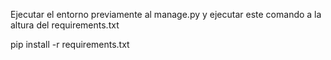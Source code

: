 Ejecutar el entorno previamente al manage.py y ejecutar este comando a la altura del requirements.txt

pip install -r requirements.txt